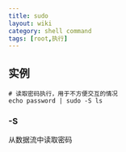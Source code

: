 ```yaml
---
title: sudo
layout: wiki
category: shell command
tags: [root,执行]
---
```


## 实例

~~~Text
# 读取密码执行，用于不方便交互的情况
echo password | sudo -S ls
~~~

### -S

从数据流中读取密码
